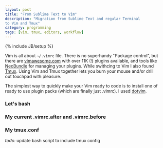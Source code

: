 ```yaml
---
layout: post
title: "From Sublime Text to Vim"
description: "Migration from Sublime Text and regular Terminal
to Vim and Tmux"
category: programming
tags: [vim, tmux, editors, workflow]
---
```

{% include JB/setup %}

Vim is all about `~/.vimrc` file. There is no superhandy "Package control", but
there are [vimawesome.com](http://vimawesome.com/) with over 11K (!) plugins available, and
tools like [NeoBundle](https://github.com/Shougo/neobundle.vim) for managing your plugins.
While swithcing to Vim I also found [Tmux](http://tmux.sourceforge.net/).
Using Vim and Tmux together lets you burn your mouse and/or drill out touchpad with pleasure.

The simplest way to quickly make your Vim ready to code is to install
one of ready to use plugin packs (which are finally just .vimrc). I used [dotvim](https://github.com/astrails/dotvim).

### Let's bash
<script src="https://gist.github.com/JosephBuchma/fc857d7c14c0ea2c475a.js"></script>

### My current .vimrc.after and .vimrc.before
<script src="https://gist.github.com/JosephBuchma/650d0dd87b553ca2c8a0.js"></script>

### My tmux.conf
_todo:_ update bash script to include tmux config

<script src="https://gist.github.com/JosephBuchma/72709f7b22655f7ce339.js"></script>